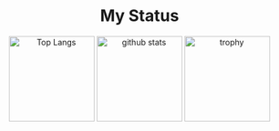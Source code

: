 <center>
    <h1> My Status </h1>  
</center>
<p align="center">  
    <img alt="Top Langs" height="150px" src="https://github-readme-stats.vercel.app/api/top-langs/?username=citrus1998&layout=compact&count_private=true&show_icons=true&theme=tokyonight" />
    <img alt="github stats" height="150px" src="https://github-readme-stats.vercel.app/api?username=citrus1998&count_private=true&show_icons=true&show_icons=true&theme=tokyonight" />  
    <img alt="trophy" height="150px" src="https://github-profile-trophy.vercel.app/?username=citrus1998&count_private=true&show_icons=true&theme=algolia&column=-1" />
</p>  




<!--  
<center>

    <img src="[https://github-readme-stats.vercel.app/api/top-langs/?username=citrus1998&layout=compact&theme=vue-dark](https://skills.thijs.gg/icons?i=git,vim,docker,c,python,go&theme=dark)" /> 
# Hi there 🍊 
  
### Languages and Skills

<p>
<img src="https://img.shields.io/badge/-Intel-0071C5.svg?logo=intel&style=flat-square">
<img src="https://img.shields.io/badge/-C-2496ED?style=flat-square&logo=C&logoColor=white"/>
<img src="https://img.shields.io/badge/C%23-%23239120.svg?style=flat-square&logo=C-sharp&logoColor=white"/>
<img src="https://img.shields.io/badge/-Python-3776AB?style=flat-square&logo=Python&logoColor=white"/>
<img src="https://img.shields.io/badge/-Java-007396.svg?logo=java&style=flat-square">
<img src="https://img.shields.io/badge/-Android-A4C639.svg?logo=android&style=flat-square">
<img src="https://img.shields.io/badge/-numpy-150458?style=flat-square&logo=numpy&logoColor=white"/>
<img src="https://img.shields.io/badge/-pandas-150458?style=flat-square&logo=pandas&logoColor=white"/>
<img src="https://img.shields.io/badge/-Django-092E20.svg?logo=django&style=flat-square&logoColor=white">
<img src="https://img.shields.io/badge/-PyTorch-EE4C2C?style=flat-square&logo=PyTorch&logoColor=white"/>
<img src="https://img.shields.io/badge/-PHP-150458?style=flat-square&logo=PHP&logoColor=white"/>
<img src="https://img.shields.io/badge/-MySQL-111111?style=flat-square&logo=MySQL&logoColor=white"/>
<img src="https://img.shields.io/badge/-HTML5-EE4C2C?style=flat-square&logo=HTML5&logoColor=white"/>
<img src="https://img.shields.io/badge/-CSS3-1572B6?style=flat-square&logo=CSS3&logoColor=white"/>
<img src="https://img.shields.io/badge/-JavaScript-323330?style=flat-square&logo=JavaScript&logoColor=F7DF1E"/>
<img src="https://img.shields.io/badge/-Visual%20Studio%20Code-23A9F2?style=flat-square&logo=Visual%20Studio%20Code&logoColor=white"/>
<img src="https://img.shields.io/badge/-Vim-11AB00?style=flat-square&logo=Vim&logoColor=white"/>
<img src="https://img.shields.io/badge/-Powershell-5391FE.svg?logo=powershell&style=flat-square">
<img src="https://img.shields.io/badge/-Sublimetext-272822.svg?logo=sublimetext&style=flat-square">
<img src="https://img.shields.io/badge/-LaTex-008080?style=flat-square&logo=LaTex&logoColor=white"/>
<img src="https://img.shields.io/badge/-Github-181717?style=flat-square&logo=GitHub&logoColor=white"/>
<img src="https://img.shields.io/badge/-Git-F44D27?style=flat-square&logo=Git&logoColor=white"/>
<img src="https://img.shields.io/badge/-Docker-2496ED?style=flat-square&logo=Docker&logoColor=white"/>
<img src="https://img.shields.io/badge/-CentOS7-EE4C2C?style=flat-square&logo=centos&logoColor=white"/>
<img src="https://img.shields.io/badge/-Ubuntu18.04-EE4C2C?style=flat-square&logo=ubuntu&logoColor=white"/>
<img src="https://img.shields.io/badge/-Redhat-EE0000.svg?logo=redhat&style=flat-square">
</p>

### Challenges  
<p>
<img src="https://img.shields.io/badge/-Kaggle-20BEFF.svg?logo=kaggle&style=flat-square">
<img src="https://img.shields.io/badge/-Go-76E1FE.svg?logo=go&style=flat-square">
<img src="https://img.shields.io/badge/-Atlassian-0052CC.svg?logo=atlassian&style=flat-square">
<img src="https://img.shields.io/badge/-Microsoftazure-0089D6.svg?logo=microsoftazure&style=flat-square">
</p>

<p align="left"> 
  <img alt="Top Langs" height="150px" src="https://github-readme-stats.vercel.app/api/top-langs/?username=citrus1998&layout=compact&count_private=true&show_icons=true&theme=vue" />
  <img alt="github stats" height="150px" src="https://github-readme-stats.vercel.app/api?username=citrus1998&count_private=true&show_icons=true&show_icons=true&theme=vue" />
</p>  

 
</center>

![](https://github-profile-summary-cards.vercel.app/api/cards/profile-details?username=citrus1998&theme=vue)  
![](https://github-profile-summary-cards.vercel.app/api/cards/repos-per-language?username=citrus1998&theme=vue)
![](https://github-profile-summary-cards.vercel.app/api/cards/most-commit-language?username=citrus1998&theme=vue)  
![](https://github-profile-summary-cards.vercel.app/api/cards/stats?username=citrus1998&theme=vue)
![](https://github-profile-summary-cards.vercel.app/api/cards/productive-time?username=citrus1998&theme=vue)  

-->  

<!--
**citrus1998/citrus1998** is a ✨ _special_ ✨ repository because its `README.md` (this file) appears on your GitHub profile.

Here are some ideas to get you started:

- 🔭 I’m currently working on ...
- 🌱 I’m currently learning ...
- 👯 I’m looking to collaborate on ...
- 🤔 I’m looking for help with ...
- 💬 Ask me about ...
- 📫 How to reach me: ...
- 😄 Pronouns: ...
- ⚡ Fun fact: ...
-->
